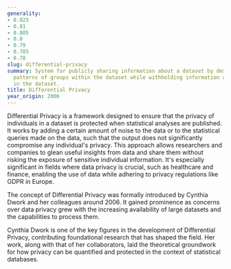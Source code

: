 ```yaml
---
generality:
- 0.825
- 0.81
- 0.805
- 0.8
- 0.79
- 0.785
- 0.78
slug: differential-privacy
summary: System for publicly sharing information about a dataset by describing the
  patterns of groups within the dataset while withholding information about individuals
  in the dataset.
title: Differential Privacy
year_origin: 2006
---
```


Differential Privacy is a framework designed to ensure that the privacy of individuals in a dataset is protected when statistical analyses are published. It works by adding a certain amount of noise to the data or to the statistical queries made on the data, such that the output does not significantly compromise any individual's privacy. This approach allows researchers and companies to glean useful insights from data and share them without risking the exposure of sensitive individual information. It's especially significant in fields where data privacy is crucial, such as healthcare and finance, enabling the use of data while adhering to privacy regulations like GDPR in Europe.

The concept of Differential Privacy was formally introduced by Cynthia Dwork and her colleagues around 2006. It gained prominence as concerns over data privacy grew with the increasing availability of large datasets and the capabilities to process them.

Cynthia Dwork is one of the key figures in the development of Differential Privacy, contributing foundational research that has shaped the field. Her work, along with that of her collaborators, laid the theoretical groundwork for how privacy can be quantified and protected in the context of statistical databases.